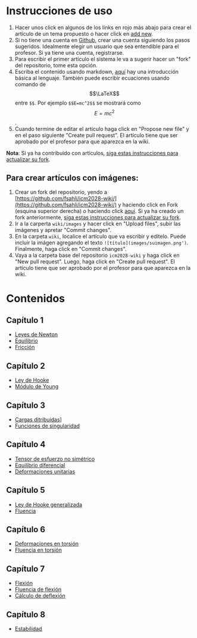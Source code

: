 # Instrucciones de uso

1. Hacer unos click en algunos de los links en rojo más abajo para crear el artículo de un tema propuesto o hacer click en [add new](https://github.com/fsahli/icm2028-wiki/new/master?filename=/wiki/).
2. Si no tiene una cuenta en [Github](https://github.com), crear una cuenta siguiendo los pasos sugeridos. Idealmente elegir un usuario que sea entendible para el profesor. Si ya tiene una cuenta, registrarse.
3. Para escribir el primer artículo el sistema le va a sugerir hacer un "fork" del repositorio, tome esta opción.
4. Escriba el contenido usando markdown, [aquí](https://www.markdownguide.org/basic-syntax/) hay una introducción básica al lenguaje. También puede escribir ecuaciones usando comando de $$\LaTeX$$ entre `$$`. Por ejemplo `$$E=mc^2$$` se mostrará como $$E=mc^2$$.
5. Cuando termine de editar el artículo haga click en "Propose new file" y en el paso siguiente "Create pull request". El artículo tiene que ser aprobado por el profesor para que aparezca en la wiki.

**Nota**: Si ya ha contribuido con artículos, [siga estas instrucciones para actualizar su fork](https://www.sitepoint.com/quick-tip-sync-your-fork-with-the-original-without-the-cli/).

## Para crear artículos con imágenes:
1. Crear un fork del repositorio, yendo a [https://github.com/fsahli/icm2028-wiki/](https://github.com/fsahli/icm2028-wiki/) y haciendo click en Fork (esquina superior derecha) o haciendo click [aquí](https://github.com/fsahli/icm2028-wiki/fork). Si ya ha creado un fork anteriormente, [siga estas instrucciones para actualizar su fork](https://www.sitepoint.com/quick-tip-sync-your-fork-with-the-original-without-the-cli/).
2. Ir a la carperta `wiki/images` y hacer click en "Upload files", subir las imágenes y apretar "Commit changes". 
3. En la carpeta `wiki`, localice el artículo que va escribir y editelo. Puede incluir la imágen agregando el texto `![título](images/suimagen.png')`. Finalmente, haga click en "Commit changes".
4. Vaya a la carpeta base del repositorio `icm2028-wiki` y haga click en "New pull request". Luego, haga click en "Create pull request". El artículo tiene que ser aprobado por el profesor para que aparezca en la wiki.

# Contenidos
## Capítulo 1
- [Leyes de Newton](Leyes-de-Newton)
- [Equilibrio](Equilibrio)
- [Fricción](Friccion)

## Capítulo 2
- [Ley de Hooke](Ley-de-Hooke)
- [Módulo de Young](Modulo-de-Young)

## Capítulo 3
- [Cargas ditribuidas](Cargas-distribuidas)]
- [Funciones de singularidad](Funciones-de-singularidad)

## Capítulo 4
- [Tensor de esfuerzo no simétrico](Tensor-de-esfuerzo-no-simetrico)
- [Equilibrio diferencial](Equilibrio-diferencial)
- [Deformaciones unitarias](Deformaciones-unitarias)

## Capítulo 5
- [Ley de Hooke generalizada](Ley-de-Hooke-generalizada)
- [Fluencia](Fluencia)

## Capítulo 6
- [Deformaciones en torsión](Deformaciones-en-torsion)
- [Fluencia en torsión](Fluencia-en-torsion)

## Capítulo 7
- [Flexión](Flexion)
- [Fluencia de flexión](Fluencia-en-flexion)
- [Cálculo de deflexión](Calculo-de-deflexion)

## Capítulo 8
- [Estabilidad](Estabilidad)



